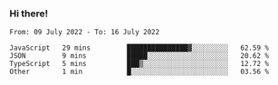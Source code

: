 ### Hi there!

<!--START_SECTION:waka-->

```text
From: 09 July 2022 - To: 16 July 2022

JavaScript   29 mins         ███████████████▓░░░░░░░░░   62.59 %
JSON         9 mins          █████░░░░░░░░░░░░░░░░░░░░   20.62 %
TypeScript   5 mins          ███▒░░░░░░░░░░░░░░░░░░░░░   12.72 %
Other        1 min           █░░░░░░░░░░░░░░░░░░░░░░░░   03.56 %
```

<!--END_SECTION:waka-->
